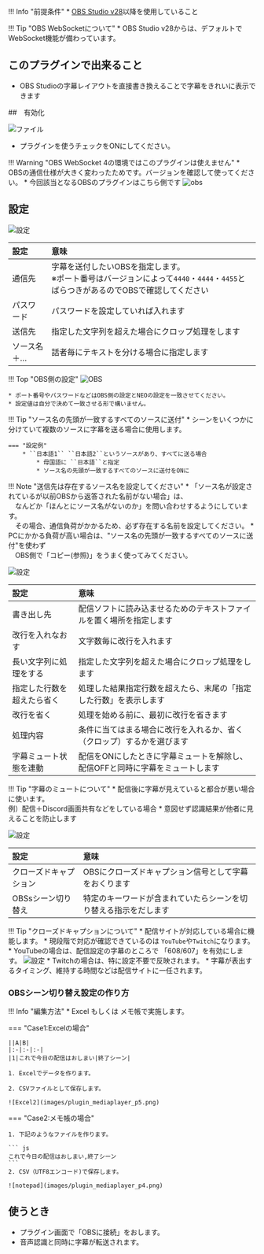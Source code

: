 !!! Info "前提条件"
    * [OBS Studio v28](https://github.com/obsproject/obs-studio/releases/download/)以降を使用していること
    
!!! Tip "OBS WebSocketについて"
    * OBS Studio v28からは、デフォルトでWebSocket機能が備わっています。

## このプラグインで出来ること

* OBS Studioの字幕レイアウトを直接書き換えることで字幕をきれいに表示できます

##　有効化

![ファイル](images/plugin_obs5_p1.png)

* プラグインを使うチェックをONにしてください。

!!! Warning "OBS WebSocket 4の環境ではこのプラグインは使えません"
    * OBSの通信仕様が大きく変わったためです。バージョンを確認して使ってください。
    * 今回該当となるOBSのプラグインはこちら側です
    ![obs](images/plugin_obs5_p3.png)

## 設定

![設定](images/plugin_obs_p2.png)

|設定|意味|
|:--|:---|
|通信先|字幕を送付したいOBSを指定します。<br>※ポート番号はバージョンによって``4440``・``4444``・``4455``とばらつきがあるのでOBSで確認してください|
|パスワード|パスワードを設定していれば入れます|
|送信先|指定した文字列を超えた場合にクロップ処理をします|
|ソース名＋…|話者毎にテキストを分ける場合に指定します|

!!! Top "OBS側の設定"
    ![OBS](images/plugin_obs5_p2.png) 

    * ポート番号やパスワードなどはOBS側の設定とNEOの設定を一致させてください。
    * 設定値は自分で決めて一致させる形で構いません。


!!! Tip "ソース名の先頭が一致するすべてのソースに送付"
    * シーンをいくつかに分けていて複数のソースに字幕を送る場合に使用します。
    
    === "設定例"
        * ``日本語1`` ``日本語2``というソースがあり、すべてに送る場合
            * 母国語に ``日本語``と指定
            * ソース名の先頭が一致するすべてのソースに送付をONに


!!! Note "送信先は存在するソース名を設定してください"
    * 「ソース名が設定されているが以前OBSから返答された名前がない場合」は、<br>
    　なんどか「ほんとにソース名がないのか」を問い合わせするようにしています。 <br>
    　その場合、通信負荷がかかるため、必ず存在する名前を設定してください。
    * PCにかかる負荷が高い場合は、"ソース名の先頭が一致するすべてのソースに送付"を使わず<br>
    　OBS側で「コピー(参照)」をうまく使ってみてください。
    　

![設定](images/plugin_obs_p3.png)

|設定|意味|
|:--|:---|
|書き出し先|配信ソフトに読み込ませるためのテキストファイルを置く場所を指定します|
|改行を入れなおす|文字数毎に改行を入れます|
|長い文字列に処理をする|指定した文字列を超えた場合にクロップ処理をします|
|指定した行数を超えたら省く|処理した結果指定行数を超えたら、末尾の「指定した行数」を表示します|
|改行を省く|処理を始める前に、最初に改行を省きます|
|処理内容|条件に当てはまる場合に改行を入れるか、省く（クロップ）するかを選びます|
|字幕ミュート状態を連動|配信をONにしたときに字幕ミュートを解除し、配信OFFと同時に字幕をミュートします|

!!! Tip "字幕のミュートについて"
    * 配信後に字幕が見えていると都合が悪い場合に使います。<br> 例）配信＋Discord画面共有などをしている場合
    * 意図せず認識結果が他者に見えることを防止します


![設定](images/plugin_obs_p4.png)

|設定|意味|
|:--|:---|
|クローズドキャプション|OBSにクローズドキャプション信号として字幕をおくります|
|OBSsシーン切り替え|特定のキーワードが含まれていたらシーンを切り替える指示をだします|

!!! Tip "クローズドキャプションについて"
    * 配信サイトが対応している場合に機能します。
    * 現段階で対応が確認できているのは ``YouTube``や``Twitch``になります。
    * YouTubeの場合は、配信設定の字幕のところで 「608/607」を有効にします。
    ![設定](images/plugin_obs_p5.png)
    * Twitchの場合は、特に設定不要で反映されます。
    * 字幕が表出するタイミング、維持する時間などは配信サイトに一任されます。

### OBSシーン切り替え設定の作り方

!!! Info "編集方法"
    * Excel もしくは メモ帳で実施します。

=== "Case1:Excelの場合"

    ||A|B|
    |:-|:-|:-|
    |1|これで今日の配信はおしまい|終了シーン|
    
    1. Excelでデータを作ります。

    2. CSVファイルとして保存します。

    ![Excel2](images/plugin_mediaplayer_p5.png)
    
=== "Case2:メモ帳の場合"

    1. 下記のようなファイルを作ります。

    ``` js
    これで今日の配信はおしまい,終了シーン
    ```
    2. CSV（UTF8エンコード)で保存します。

    ![notepad](images/plugin_mediaplayer_p4.png)

## 使うとき
* プラグイン画面で「OBSに接続」をおします。
* 音声認識と同時に字幕が転送されます。
